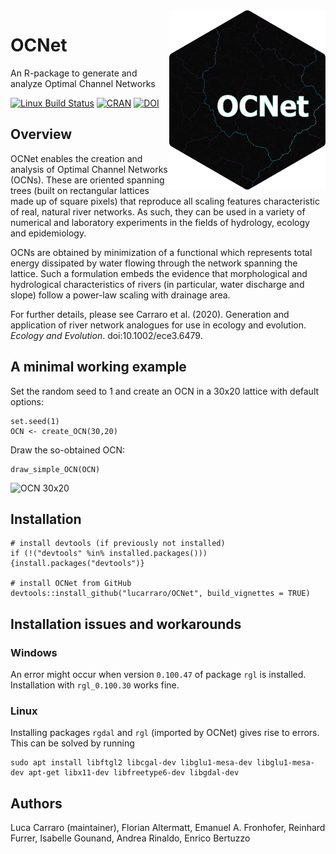 <img align="right" width="250" src="man/figures/OCNet_logo.png">

# OCNet

An R-package to generate and analyze Optimal Channel Networks

[![Linux Build Status](https://travis-ci.com/lucarraro/OCNet.svg?branch=master)](https://travis-ci.com/lucarraro/OCNet.svg?branch=master)
[![CRAN](http://www.r-pkg.org/badges/version/OCNet)](http://CRAN.R-project.org/package=OCNet) 
[![DOI](https://zenodo.org/badge/219014909.svg)](https://zenodo.org/badge/latestdoi/219014909)

## Overview

OCNet enables the creation and analysis of Optimal Channel Networks (OCNs). These are oriented spanning trees (built on rectangular lattices made up of square pixels) that reproduce all scaling features characteristic of real, natural river networks. As such, they can be used in a variety of numerical and laboratory experiments in the fields of hydrology, ecology and epidemiology. 

OCNs are obtained by minimization of a functional which represents total energy dissipated by water flowing through the network spanning the lattice. Such a formulation embeds the evidence that morphological and hydrological characteristics of rivers (in particular, water discharge and slope) follow a power-law scaling with drainage area. 

For further details, please see Carraro et al. (2020). Generation and application of river network analogues for use in ecology and evolution. *Ecology and Evolution*. doi:10.1002/ece3.6479.

## A minimal working example

Set the random seed to 1 and create an OCN in a 30x20 lattice with default options:
```
set.seed(1)
OCN <- create_OCN(30,20)
````
Draw the so-obtained OCN:
```
draw_simple_OCN(OCN)
````
![OCN 30x20](/inst/extdata/OCN_3020.png)

## Installation

```
# install devtools (if previously not installed)
if (!("devtools" %in% installed.packages())) {install.packages("devtools")}

# install OCNet from GitHub
devtools::install_github("lucarraro/OCNet", build_vignettes = TRUE)
```

## Installation issues and workarounds

### Windows

An error might occur when version `0.100.47` of package `rgl` is installed. Installation with `rgl_0.100.30` works fine. 

### Linux

Installing packages `rgdal` and `rgl` (imported by OCNet) gives rise to errors. This can be solved by running 

```
sudo apt install libftgl2 libcgal-dev libglu1-mesa-dev libglu1-mesa-dev apt-get libx11-dev libfreetype6-dev libgdal-dev 
```  

## Authors

Luca Carraro (maintainer), Florian Altermatt, Emanuel A. Fronhofer, Reinhard Furrer, Isabelle Gounand, Andrea Rinaldo, Enrico Bertuzzo
